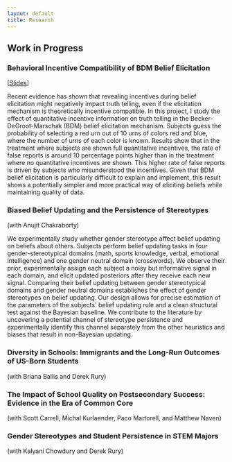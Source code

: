 ```yaml
---
layout: default
title: Research
---
```




## Work in Progress

### **Behavioral Incentive Compatibility of BDM Belief Elicitation**

[<a href="https://chesun.github.io/assets/research/bdm_incentive_compatibility_esa.pdf" target="_blank">Slides</a>]

Recent evidence has shown that revealing incentives during belief elicitation might negatively impact truth telling, even if the elicitation mechanism is theoretically incentive compatible. In this project, I study the effect of quantitative incentive information on truth telling in the Becker-DeGroot-Marschak (BDM) belief elicitation mechanism. Subjects guess the probability of selecting a red urn out of 10 urns of colors red and blue, where the number of urns of each color is known. Results show that in the treatment where subjects are shown full quantitative incentives, the rate of false reports is around 10 percentage points higher than in the treatment where no quantitative incentives are shown. This higher rate of false reports is driven by subjects who misunderstood the incentives. Given that BDM belief elicitation is particularly difficult to explain and implement, this result shows a potentially simpler and more practical way of eliciting beliefs while maintaining quality of data.


### **Biased Belief Updating and the Persistence of Stereotypes**
(with Anujit Chakraborty)

We experimentally study whether gender stereotype affect belief updating on beliefs about others. Subjects perform belief updating tasks in four gender-stereotypical domains (math, sports knowledge, verbal, emotional intelligence) and one gender neutral domain (crosswords). We observe their prior, experimentally assign each subject a noisy but informative signal in each domain, and elicit updated posteriors after they receive each new signal. Comparing their belief updating between gender stereotypical domains and gender neutral domains establishes the effect of gender stereotypes on belief updating. Our design allows for precise estimation of the parameters of the subjects' belief updating rule and a clean structural test against the Bayesian baseline. We contribute to the literature by uncovering a potential channel of stereotype persistence and experimentally identify this channel separately from the other heuristics and biases that result in non-Bayesian updating.



### **Diversity in Schools: Immigrants and the Long-Run Outcomes of US-Born Students**
(with Briana Ballis and Derek Rury)

### **The Impact of School Quality on Postsecondary Success: Evidence in the Era of Common Core**
(with Scott Carrell, Michal Kurlaender, Paco Martorell, and Matthew Naven)

### **Gender Stereotypes and Student Persistence in STEM Majors**
(with Kalyani Chowdury and Derek Rury)
